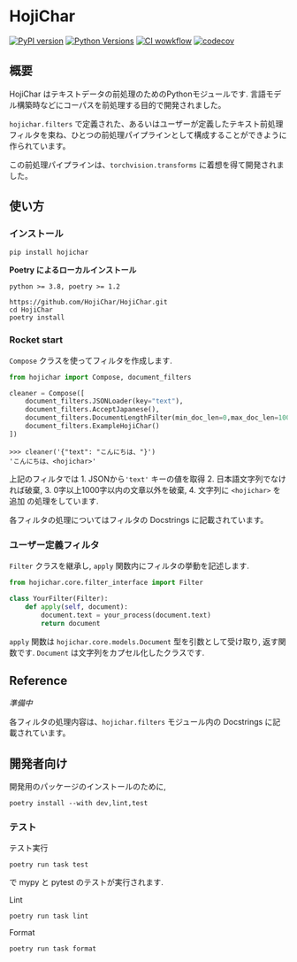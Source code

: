 # HojiChar
[![PyPI version](https://badge.fury.io/py/hojichar.svg)](https://badge.fury.io/py/hojichar)
[![Python Versions](https://img.shields.io/pypi/pyversions/hojichar.svg)](https://pypi.org/project/hojichar/)
[![CI wowkflow](https://github.com/HojiChar/HojiChar/actions/workflows/ci.yaml/badge.svg)](https://github.com/HojiChar/HojiChar/actions/workflows/ci.yaml)
[![codecov](https://codecov.io/gh/HojiChar/HojiChar/branch/main/graph/badge.svg?token=16928I9U9Y)](https://codecov.io/gh/HojiChar/HojiChar)

## 概要
HojiChar はテキストデータの前処理のためのPythonモジュールです. 言語モデル構築時などにコーパスを前処理する目的で開発されました。

`hojichar.filters` で定義された、あるいはユーザーが定義したテキスト前処理フィルタを束ね、ひとつの前処理パイプラインとして構成することができように作られています。

この前処理パイプラインは、`torchvision.transforms` に着想を得て開発されました。


## 使い方
### インストール
```
pip install hojichar
```

**Poetry によるローカルインストール**

`python >= 3.8, poetry >= 1.2`

```
https://github.com/HojiChar/HojiChar.git
cd HojiChar
poetry install
```


### Rocket start
`Compose` クラスを使ってフィルタを作成します.
```Python
from hojichar import Compose, document_filters

cleaner = Compose([
    document_filters.JSONLoader(key="text"),
    document_filters.AcceptJapanese(),
    document_filters.DocumentLengthFilter(min_doc_len=0,max_doc_len=1000),
    document_filters.ExampleHojiChar()
])
```
```
>>> cleaner('{"text": "こんにちは、"}')
'こんにちは、<hojichar>'
```
上記のフィルタでは 1. JSONから`'text'` キーの値を取得 2. 日本語文字列でなければ破棄, 3. 0字以上1000字以内の文章以外を破棄, 4. 文字列に `<hojichar>` を追加 の処理をしています.

各フィルタの処理についてはフィルタの Docstrings に記載されています。

### ユーザー定義フィルタ
`Filter` クラスを継承し, `apply` 関数内にフィルタの挙動を記述します.
```Python
from hojichar.core.filter_interface import Filter

class YourFilter(Filter):
    def apply(self, document):
        document.text = your_process(document.text)
        return document
```
`apply` 関数は `hojichar.core.models.Document` 型を引数として受け取り,
返す関数です. `Document` は文字列をカプセル化したクラスです.


## Reference
*準備中*

各フィルタの処理内容は、`hojichar.filters` モジュール内の Docstrings に記載されています。



## 開発者向け

開発用のパッケージのインストールのために,
```
poetry install --with dev,lint,test
```
### テスト
テスト実行
```
poetry run task test
```
で mypy と pytest のテストが実行されます.

Lint
```
poetry run task lint
```

Format
```
poetry run task format
```
